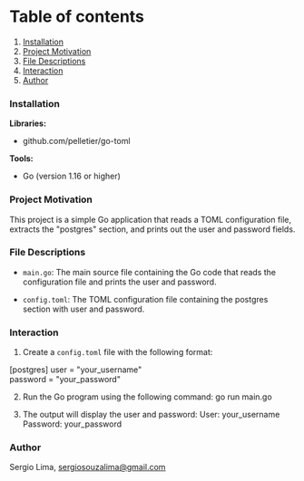 # Table of contents
1. [Installation](#introduction)
2. [Project Motivation](#paragraph1)
3. [File Descriptions](#paragraph2)
4. [Interaction](#paragraph3)
5. [Author](#paragraph4)

### Installation <a name="introduction"></a>

**Libraries:**<br/>
- github.com/pelletier/go-toml

**Tools:**<br/>
- Go (version 1.16 or higher)

### Project Motivation <a name="paragraph1"></a>
This project is a simple Go application that reads a TOML configuration file, extracts the "postgres" section, and prints out the user and password fields.

### File Descriptions <a name="paragraph2"></a>
- `main.go`: The main source file containing the Go code that reads the configuration file and prints the user and password.

- `config.toml`: The TOML configuration file containing the postgres section with user and password.

### Interaction <a name="paragraph3"></a>
1. Create a `config.toml` file with the following format:

[postgres]
user = "your_username"<br/>
password = "your_password"

2. Run the Go program using the following command:
go run main.go

3. The output will display the user and password:
User: your_username<br/>
Password: your_password

### Author <a name="paragraph4"></a>
Sergio Lima, sergiosouzalima@gmail.com

